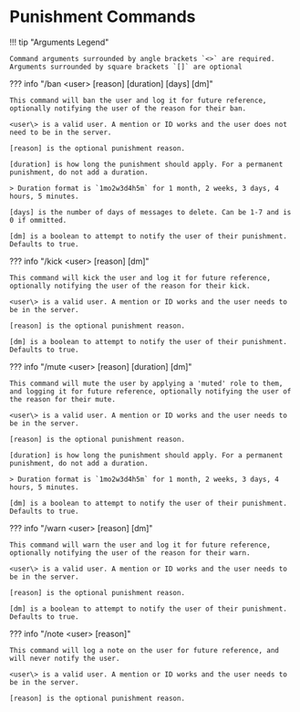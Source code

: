 # Punishment Commands

!!! tip "Arguments Legend"

    Command arguments surrounded by angle brackets `<>` are required. Arguments surrounded by square brackets `[]` are optional

??? info "/ban <user\> \[reason] \[duration] \[days] \[dm]"

    This command will ban the user and log it for future reference, optionally notifying the user of the reason for their ban.    

    <user\> is a valid user. A mention or ID works and the user does not need to be in the server.

    [reason] is the optional punishment reason.

    [duration] is how long the punishment should apply. For a permanent punishment, do not add a duration. 

    > Duration format is `1mo2w3d4h5m` for 1 month, 2 weeks, 3 days, 4 hours, 5 minutes.

    [days] is the number of days of messages to delete. Can be 1-7 and is 0 if ommitted.

    [dm] is a boolean to attempt to notify the user of their punishment. Defaults to true.

??? info "/kick <user\> \[reason] \[dm]"

    This command will kick the user and log it for future reference, optionally notifying the user of the reason for their kick.
    
    <user\> is a valid user. A mention or ID works and the user needs to be in the server.

    [reason] is the optional punishment reason.

    [dm] is a boolean to attempt to notify the user of their punishment. Defaults to true.

??? info "/mute <user\> \[reason] \[duration] \[dm]"

    This command will mute the user by applying a 'muted' role to them, and logging it for future reference, optionally notifying the user of the reason for their mute.
    
    <user\> is a valid user. A mention or ID works and the user needs to be in the server.

    [reason] is the optional punishment reason.

    [duration] is how long the punishment should apply. For a permanent punishment, do not add a duration. 

    > Duration format is `1mo2w3d4h5m` for 1 month, 2 weeks, 3 days, 4 hours, 5 minutes.

    [dm] is a boolean to attempt to notify the user of their punishment. Defaults to true.


??? info "/warn <user\> \[reason] \[dm]"

    This command will warn the user and log it for future reference, optionally notifying the user of the reason for their warn.
    
    <user\> is a valid user. A mention or ID works and the user needs to be in the server.

    [reason] is the optional punishment reason.

    [dm] is a boolean to attempt to notify the user of their punishment. Defaults to true.


??? info "/note <user\> \[reason]"

    This command will log a note on the user for future reference, and will never notify the user.
    
    <user\> is a valid user. A mention or ID works and the user needs to be in the server.

    [reason] is the optional punishment reason.


